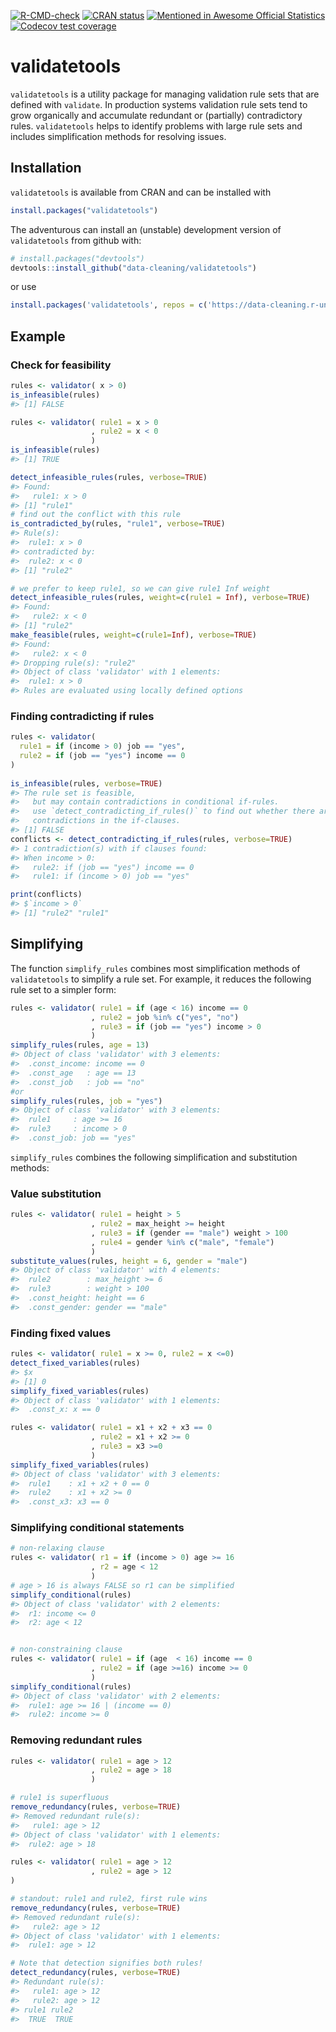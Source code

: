 
<!-- README.md is generated from README.Rmd. Please edit that file -->

<!-- badges: start -->

[![R-CMD-check](https://github.com/data-cleaning/validatetools/actions/workflows/R-CMD-check.yaml/badge.svg)](https://github.com/data-cleaning/validatetools/actions/workflows/R-CMD-check.yaml)
[![CRAN
status](https://www.r-pkg.org/badges/version/validatetools)](https://CRAN.R-project.org/package=validatetools)
[![Mentioned in Awesome Official
Statistics](https://awesome.re/mentioned-badge.svg)](http://www.awesomeofficialstatistics.org)
[![Codecov test
coverage](https://codecov.io/gh/data-cleaning/validatetools/graph/badge.svg)](https://app.codecov.io/gh/data-cleaning/validatetools)
<!-- badges: end -->

# validatetools

`validatetools` is a utility package for managing validation rule sets
that are defined with `validate`. In production systems validation rule
sets tend to grow organically and accumulate redundant or (partially)
contradictory rules. `validatetools` helps to identify problems with
large rule sets and includes simplification methods for resolving
issues.

## Installation

`validatetools` is available from CRAN and can be installed with

``` r
install.packages("validatetools")
```

The adventurous can install an (unstable) development version of
`validatetools` from github with:

``` r
# install.packages("devtools")
devtools::install_github("data-cleaning/validatetools")
```

or use

``` r
install.packages('validatetools', repos = c('https://data-cleaning.r-universe.dev', 'https://cloud.r-project.org'))
```

## Example

### Check for feasibility

``` r
rules <- validator( x > 0)
is_infeasible(rules)
#> [1] FALSE

rules <- validator( rule1 = x > 0
                  , rule2 = x < 0
                  )
is_infeasible(rules)
#> [1] TRUE

detect_infeasible_rules(rules, verbose=TRUE)
#> Found: 
#>   rule1: x > 0
#> [1] "rule1"
# find out the conflict with this rule
is_contradicted_by(rules, "rule1", verbose=TRUE)
#> Rule(s): 
#>  rule1: x > 0
#> contradicted by:
#>  rule2: x < 0
#> [1] "rule2"

# we prefer to keep rule1, so we can give rule1 Inf weight
detect_infeasible_rules(rules, weight=c(rule1 = Inf), verbose=TRUE)
#> Found: 
#>   rule2: x < 0
#> [1] "rule2"
make_feasible(rules, weight=c(rule1=Inf), verbose=TRUE)
#> Found: 
#>   rule2: x < 0
#> Dropping rule(s): "rule2"
#> Object of class 'validator' with 1 elements:
#>  rule1: x > 0
#> Rules are evaluated using locally defined options
```

### Finding contradicting if rules

``` r
rules <- validator(
  rule1 = if (income > 0) job == "yes",
  rule2 = if (job == "yes") income == 0
)
    
is_infeasible(rules, verbose=TRUE)
#> The rule set is feasible,
#>   but may contain contradictions in conditional if-rules.
#>   use `detect_contradicting_if_rules()` to find out whether there are 
#>   contradictions in the if-clauses.
#> [1] FALSE
conflicts <- detect_contradicting_if_rules(rules, verbose=TRUE)
#> 1 contradiction(s) with if clauses found:
#> When income > 0:
#>   rule2: if (job == "yes") income == 0
#>   rule1: if (income > 0) job == "yes"
```

``` r
print(conflicts)
#> $`income > 0`
#> [1] "rule2" "rule1"
```

## Simplifying

The function `simplify_rules` combines most simplification methods of
`validatetools` to simplify a rule set. For example, it reduces the
following rule set to a simpler form:

``` r
rules <- validator( rule1 = if (age < 16) income == 0
                  , rule2 = job %in% c("yes", "no")
                  , rule3 = if (job == "yes") income > 0
                  )
simplify_rules(rules, age = 13)
#> Object of class 'validator' with 3 elements:
#>  .const_income: income == 0
#>  .const_age   : age == 13
#>  .const_job   : job == "no"
#or 
simplify_rules(rules, job = "yes")
#> Object of class 'validator' with 3 elements:
#>  rule1     : age >= 16
#>  rule3     : income > 0
#>  .const_job: job == "yes"
```

`simplify_rules` combines the following simplification and substitution
methods:

### Value substitution

``` r
rules <- validator( rule1 = height > 5
                  , rule2 = max_height >= height
                  , rule3 = if (gender == "male") weight > 100
                  , rule4 = gender %in% c("male", "female")
                  )
substitute_values(rules, height = 6, gender = "male")
#> Object of class 'validator' with 4 elements:
#>  rule2        : max_height >= 6
#>  rule3        : weight > 100
#>  .const_height: height == 6
#>  .const_gender: gender == "male"
```

### Finding fixed values

``` r
rules <- validator( rule1 = x >= 0, rule2 = x <=0)
detect_fixed_variables(rules)
#> $x
#> [1] 0
simplify_fixed_variables(rules)
#> Object of class 'validator' with 1 elements:
#>  .const_x: x == 0

rules <- validator( rule1 = x1 + x2 + x3 == 0
                  , rule2 = x1 + x2 >= 0
                  , rule3 = x3 >=0
                  )
simplify_fixed_variables(rules)
#> Object of class 'validator' with 3 elements:
#>  rule1    : x1 + x2 + 0 == 0
#>  rule2    : x1 + x2 >= 0
#>  .const_x3: x3 == 0
```

### Simplifying conditional statements

``` r
# non-relaxing clause
rules <- validator( r1 = if (income > 0) age >= 16
                  , r2 = age < 12
                  )
# age > 16 is always FALSE so r1 can be simplified
simplify_conditional(rules)
#> Object of class 'validator' with 2 elements:
#>  r1: income <= 0
#>  r2: age < 12


# non-constraining clause
rules <- validator( rule1 = if (age  < 16) income == 0
                  , rule2 = if (age >=16) income >= 0
                  )
simplify_conditional(rules)
#> Object of class 'validator' with 2 elements:
#>  rule1: age >= 16 | (income == 0)
#>  rule2: income >= 0
```

### Removing redundant rules

``` r
rules <- validator( rule1 = age > 12
                  , rule2 = age > 18
                  )

# rule1 is superfluous
remove_redundancy(rules, verbose=TRUE)
#> Removed redundant rule(s):
#>   rule1: age > 12
#> Object of class 'validator' with 1 elements:
#>  rule2: age > 18

rules <- validator( rule1 = age > 12
                  , rule2 = age > 12
)

# standout: rule1 and rule2, first rule wins
remove_redundancy(rules, verbose=TRUE)
#> Removed redundant rule(s):
#>   rule2: age > 12
#> Object of class 'validator' with 1 elements:
#>  rule1: age > 12

# Note that detection signifies both rules!
detect_redundancy(rules, verbose=TRUE)
#> Redundant rule(s):
#>   rule1: age > 12
#>   rule2: age > 12
#> rule1 rule2 
#>  TRUE  TRUE
```
